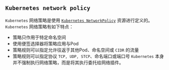 


## `Kubernetes network policy`

`Kubernetes` 网络策略是使用 [ `Kubernetes NetworkPolicy`](https://kubernetes.io/docs/concepts/services-networking/network-policies/[)  资源进行定义的。 
`Kubernetes` 网络策略有如下特点：
- 策略只作用于特定命名空间
- 使用便签选择器将策略应用与Pod
- 策略规则可以指定允许往返于其他Pod、命名空间或 `CIDR` 的流量
- 策略规则可以指定协议 `TCP, UDP, STCP`、命名端口或端口号
`Kubernetes` 本身并不强制执行网络策略，而是将其执行委托给网络插件。

